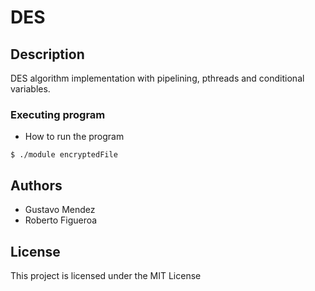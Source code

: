 # DES

## Description

DES algorithm implementation with pipelining, pthreads and conditional variables.

### Executing program

* How to run the program
```
$ ./module encryptedFile
```

## Authors
* Gustavo Mendez
* Roberto Figueroa

## License

This project is licensed under the MIT License